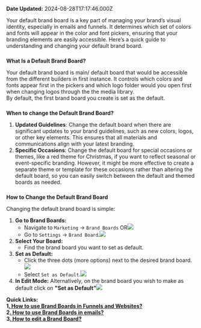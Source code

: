 **Date Updated:** 2024-08-28T17:17:46.000Z

Your default brand board is a key part of managing your brand’s visual identity, especially in emails and funnels. It determines which set of colors and fonts will appear in the color and font pickers, ensuring that your branding elements are easily accessible. Here’s a quick guide to understanding and changing your default brand board.

###    
**What Is a Default Brand Board?**

Your default brand board is main/ default board that would be accessible from the different builders in first instance. It controls which colors and fonts appear first in the pickers and which logo folder would you open first when changing logos through the the media library.  
By default, the first brand board you create is set as the default.

###   
**When to change the Default Brand Board?**

1. **Updated Guidelines**: Change the default board when there are significant updates to your brand guidelines, such as new colors, logos, or other key elements. This ensures that all materials and communications align with your latest branding.
2. **Specific Occasions**: Change the default board for special occasions or themes, like a red theme for Christmas, if you want to reflect seasonal or event-specific branding. However, it might be more effective to create a separate theme or template for these occasions rather than altering the default board, so you can easily switch between the default and themed boards as needed.

###    
**How to Change the Default Brand Board**

Changing the default brand board is simple:

1. **Go to Brand Boards:**  
   * Navigate to `Marketing` \-> `Brand Boards` OR![](https://s3.amazonaws.com/cdn.freshdesk.com/data/helpdesk/attachments/production/155031778789/original/5LtHXudHOE-29MDzOYAYw0xfob-suYvIhg.png?1724821543)  
   * Go to `Settings` \-> `Brand Board`.![](https://s3.amazonaws.com/cdn.freshdesk.com/data/helpdesk/attachments/production/155031778797/original/Gok143GPcgGh95_2Okx4Abv4L44OqzMSAA.png?1724821558)
2. **Select Your Board:**  
   * Find the brand board you want to set as default.
3. **Set as Default:**  
   * Click the three dots (more options) next to the desired brand board.![](https://s3.amazonaws.com/cdn.freshdesk.com/data/helpdesk/attachments/production/155031778877/original/5ly6tdcdMRqzkV7XndnrDO0PEfiQ9fYfqw.png?1724821636)  
   * Select `Set as Default`.![](https://s3.amazonaws.com/cdn.freshdesk.com/data/helpdesk/attachments/production/155031778901/original/PwCjPdd5F8O1fCo_8Sggmdf0XVxODclW6A.png?1724821674)
4. **In Edit Mode:** Alternatively, on the brand board you wish to make as default click on **"Set as Default"![](https://s3.amazonaws.com/cdn.freshdesk.com/data/helpdesk/attachments/production/155031779794/original/as0Wtkew_62Vg8xEbrCI1rQQDXI_oQ8yUA.png?1724823372)**  
    
**Quick Links:**  
**1[. How to use Brand Boards in Funnels and Websites?](https://help.gohighlevel.com/a/solutions/articles/155000003136?portalId=48000045315)**  
**2[. How to use Brand Boards in emails?](https://help.gohighlevel.com/a/solutions/articles/155000003137?portalId=48000045315)**  
**3[. How to edit a Brand Board?](https://help.gohighlevel.com/a/solutions/articles/155000003145?portalId=48000045315)**